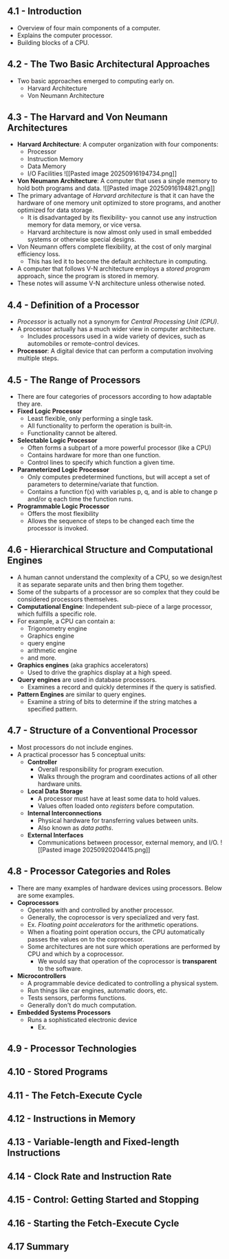 ## 4.1 - Introduction
- Overview of four main components of a computer.
- Explains the computer processor.
- Building blocks of a CPU.
## 4.2 - The Two Basic Architectural Approaches
- Two basic approaches emerged to computing early on.
	- Harvard Architecture
	- Von Neumann Architecture
## 4.3 - The Harvard and Von Neumann Architectures
- **Harvard Architecture**: A computer organization with four components:
	- Processor
	- Instruction Memory
	- Data Memory
	- I/O Facilities
![[Pasted image 20250916194734.png]]
- **Von Neumann Architecture**: A computer that uses a single memory to hold both programs and data.
![[Pasted image 20250916194821.png]]
- The primary advantage of *Harvard architecture* is that it can have the hardware of one memory unit optimized to store programs, and another optimized for data storage.
	- It is disadvantaged by its flexibility- you cannot use any instruction memory for data memory, or vice versa.
	- Harvard architecture is now almost only used in small embedded systems or otherwise special designs.
- Von Neumann offers complete flexibility, at the cost of only marginal efficiency loss.
	- This has led it to become the default architecture in computing.
- A computer that follows V-N architecture employs a *stored program* approach, since the program is stored in memory.
- These notes will assume V-N architecture unless otherwise noted.
## 4.4 - Definition of a Processor
- *Processor* is actually not a synonym for *Central Processing Unit (CPU)*.
- A processor actually has a much wider view in computer architecture.
	- Includes processors used in a wide variety of devices, such as automobiles or remote-control devices.
- **Processor**: A digital device that can perform a computation involving multiple steps.
## 4.5 - The Range of Processors
- There are four categories of processors according to how adaptable they are.
- **Fixed Logic Processor**
	- Least flexible, only performing a single task.
	- All functionality to perform the operation is built-in.
	- Functionality cannot be altered.
- **Selectable Logic Processor**
	- Often forms a subpart of a more powerful processor (like a CPU)
	- Contains hardware for more than one function.
	- Control lines to specify which function a given time.
- **Parameterized Logic Processor**
	- Only computes predetermined functions, but will accept a set of parameters to determine/variate that function.
	- Contains a function f(x) with variables p, q, and is able to change p and/or q each time the function runs.
- **Programmable Logic Processor**
	- Offers the most flexibility
	- Allows the sequence of steps to be changed each time the processor is invoked.
## 4.6 - Hierarchical Structure and Computational Engines
- A human cannot understand the complexity of a CPU, so we design/test it as separate separate units and then bring them together.
- Some of the subparts of a processor are so complex that they could be considered processors themselves.
- **Computational Engine**: Independent sub-piece of a large processor, which fulfills a specific role.
- For example, a CPU can contain a:
	- Trigonometry engine
	- Graphics engine
	- query engine
	- arithmetic engine
	- and more.
- **Graphics engines** (aka graphics accelerators)
	- Used to drive the graphics display at a high speed.
- **Query engines** are used in database processors.
	- Examines a record and quickly determines if the query is satisfied.
- **Pattern Engines** are similar to query engines.
	- Examine a string of bits to determine if the string matches a specified pattern.
## 4.7 - Structure of a Conventional Processor
- Most processors do not include engines.
- A practical processor has 5 conceptual units:
	- **Controller**
		- Overall responsibility for program execution.
		- Walks through the program and coordinates actions of all other hardware units.
	- **Local Data Storage**
		- A processor must have at least some data to hold values.
		- Values often loaded onto *registers* before computation.
	- **Internal Interconnections**
		- Physical hardware for transferring values between units.
		- Also known as *data paths*.
	- **External Interfaces**
		- Communications between processor, external memory, and I/O.
![[Pasted image 20250920204415.png]]
## 4.8 - Processor Categories and Roles
- There are many examples of hardware devices using processors. Below are some examples.
- **Coprocessors**
	- Operates with and controlled by another processor.
	- Generally, the coprocessor is very specialized and very fast.
	- Ex. *Floating point accelerators* for the arithmetic operations.
	- When a floating point operation occurs, the CPU automatically passes the values on to the coprocessor.
	- Some architectures are not sure which operations are performed by CPU and which by a coprocessor.
		- We would say that operation of the coprocessor is **transparent** to the software.
- **Microcontrollers**
	- A programmable device dedicated to controlling a physical system.
	- Run things like car engines, automatic doors, etc.
	- Tests sensors, performs functions.
	- Generally don't do much computation.
- **Embedded Systems Processors**
	- Runs a sophisticated electronic device
		- Ex. 












## 4.9 - Processor Technologies
















## 4.10 - Stored Programs















## 4.11 - The Fetch-Execute Cycle















## 4.12 - Instructions in Memory















## 4.13 - Variable-length and Fixed-length Instructions















## 4.14 - Clock Rate and Instruction Rate















## 4.15 - Control: Getting Started and Stopping















## 4.16 - Starting the Fetch-Execute Cycle















## 4.17 Summary



